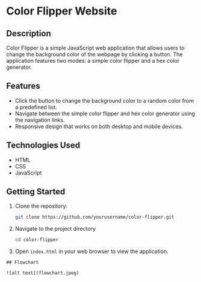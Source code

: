 # Color Flipper Website

## Description

Color Flipper is a simple JavaScript web application that allows users to change the background color of the webpage by clicking a button. The application features two modes: a simple color flipper and a hex color generator.

## Features

- Click the button to change the background color to a random color from a predefined list.
- Navigate between the simple color flipper and hex color generator using the navigation links.
- Responsive design that works on both desktop and mobile devices.

## Technologies Used

- HTML
- CSS
- JavaScript

## Getting Started

1. Clone the repository:

   ```bash
   git clone https://github.com/yourusername/color-flipper.git

   ```

2. Navigate to the project directory

   ```bash
   cd color-flipper


   ```

3. Open `index.html` in your web browser to view the application.

```
## Flowchart

![alt text](flowchart.jpeg)
```
